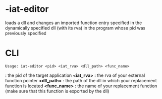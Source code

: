 # -iat-editor
loads a dll and changes an imported function entry specified in the dynamically specified dll (with its rva) in the program whose pid was previously specified
# CLI
```
Usage: iat-editor <pid> <iat_rva> <dll_path> <func_name>
```
**<pid>**       : the pid of the target application
**<iat_rva>**   : the rva of your external function pointer
**<dll_path>**  : the path of the dll in which your replacement function is located
**<func_name>** : the name of your replacement function (make sure that this function is exported by the dll)

